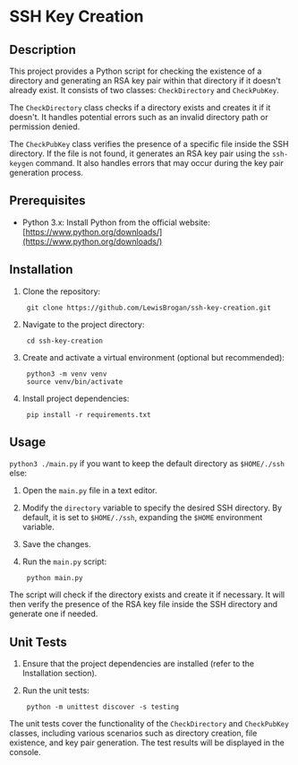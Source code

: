 # SSH Key Creation

## Description

This project provides a Python script for checking the existence of a directory and generating an RSA key pair within that directory if it doesn't already exist. It consists of two classes: `CheckDirectory` and `CheckPubKey`.

The `CheckDirectory` class checks if a directory exists and creates it if it doesn't. It handles potential errors such as an invalid directory path or permission denied.

The `CheckPubKey` class verifies the presence of a specific file inside the SSH directory. If the file is not found, it generates an RSA key pair using the `ssh-keygen` command. It also handles errors that may occur during the key pair generation process.

## Prerequisites

- Python 3.x: Install Python from the official website: [https://www.python.org/downloads/](https://www.python.org/downloads/)

## Installation

1. Clone the repository: 
        
        git clone https://github.com/LewisBrogan/ssh-key-creation.git

2. Navigate to the project directory:
        
        cd ssh-key-creation

3. Create and activate a virtual environment (optional but recommended):

        python3 -m venv venv
        source venv/bin/activate


4. Install project dependencies:

        pip install -r requirements.txt


## Usage

`python3 ./main.py` if you want to keep the default directory as `$HOME/./ssh` else:

1. Open the `main.py` file in a text editor.

2. Modify the `directory` variable to specify the desired SSH directory. By default, it is set to `$HOME/./ssh`, expanding the `$HOME` environment variable.

3. Save the changes.

4. Run the `main.py` script:

        python main.py


The script will check if the directory exists and create it if necessary. It will then verify the presence of the RSA key file inside the SSH directory and generate one if needed.

## Unit Tests

1. Ensure that the project dependencies are installed (refer to the Installation section).

2. Run the unit tests:

        python -m unittest discover -s testing


The unit tests cover the functionality of the `CheckDirectory` and `CheckPubKey` classes, including various scenarios such as directory creation, file existence, and key pair generation. The test results will be displayed in the console.
